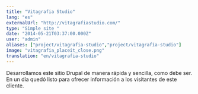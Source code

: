 ```yaml
---
title: "Vitagrafia Studio"
lang: "es"
externalUrl: "http://vitagrafiastudio.com/"
type: "Simple site "
date: "2014-05-21T03:37:00.000Z"
user: "admin"
aliases: ["project/vitagrafia-studio","project/vitagrafía-studio"]
image: "vitagrafia_placeit_close.png"
translation: "en/vitagrafia-studio"
---
```


<p><span>Desarrollamos este sitio Drupal de manera rápida y sencilla, como debe ser. En un día quedó listo para ofrecer información a los visitantes de este cliente.</span></p>